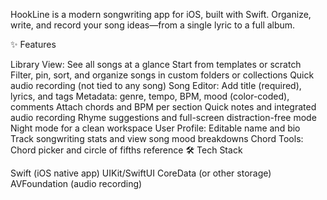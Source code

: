 HookLine is a modern songwriting app for iOS, built with Swift. Organize, write, and record your song ideas—from a single lyric to a full album.

✨ Features

Library View:
See all songs at a glance
Start from templates or scratch
Filter, pin, sort, and organize songs in custom folders or collections
Quick audio recording (not tied to any song)
Song Editor:
Add title (required), lyrics, and tags
Metadata: genre, tempo, BPM, mood (color-coded), comments
Attach chords and BPM per section
Quick notes and integrated audio recording
Rhyme suggestions and full-screen distraction-free mode
Night mode for a clean workspace
User Profile:
Editable name and bio
Track songwriting stats and view song mood breakdowns
Chord Tools:
Chord picker and circle of fifths reference
🛠️ Tech Stack

Swift (iOS native app)
UIKit/SwiftUI
CoreData (or other storage)
AVFoundation (audio recording)
